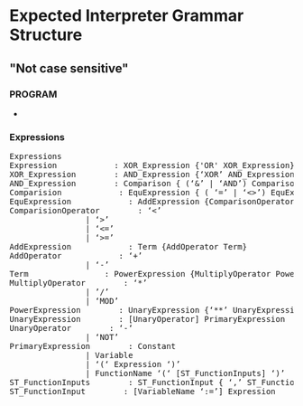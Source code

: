 #  Expected Interpreter Grammar Structure
## "Not case sensitive"


### PROGRAM
-

### Expressions
<pre>
Expressions
Expression            : XOR_Expression {'OR' XOR_Expression}
XOR_Expression        : AND_Expression {‘XOR’ AND_Expression}
AND_Expression        : Comparison { (‘&’ | ‘AND’) Comparison}
Comparision            : EquExpression { ( ‘=’ | ‘<>’) EquExpression}
EquExpression            : AddExpression {ComparisonOperator AddExpression}
ComparisionOperator        : ‘<’
                | ‘>’
                | ‘<=’
                | ‘>=’
AddExpression            : Term {AddOperator Term}
AddOperator            : ‘+’
                | ‘-’
Term                : PowerExpression {MultiplyOperator PowerExpresion}
MultiplyOperator        : ‘*’
                | ’/’
                | ‘MOD’
PowerExpression        : UnaryExpression {‘**’ UnaryExpression}
UnaryExpression        : [UnaryOperator] PrimaryExpression
UnaryOperator        : ‘-‘
                | ‘NOT’
PrimaryExpression        : Constant
                | Variable
                | ‘(‘ Expression ‘)’
                | FunctionName ‘(‘ [ST_FunctionInputs] ‘)’
ST_FunctionInputs        : ST_FunctionInput { ‘,’ ST_FunctionInput}
ST_FunctionInput        : [VariableName ‘:=’] Expression

</pre>
